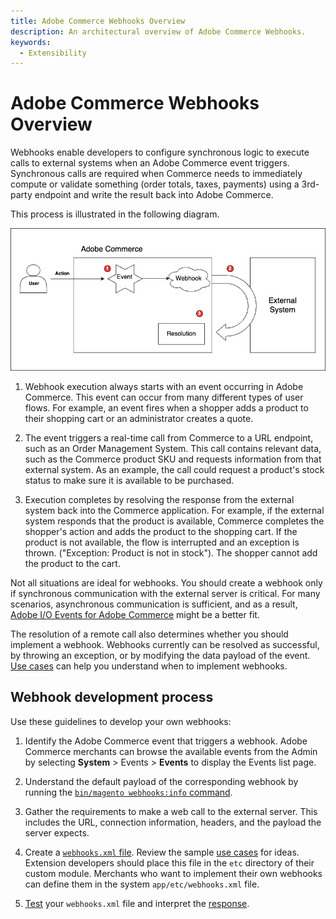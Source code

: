 ```yaml
---
title: Adobe Commerce Webhooks Overview
description: An architectural overview of Adobe Commerce Webhooks.
keywords:
  - Extensibility
---
```


# Adobe Commerce Webhooks Overview

Webhooks enable developers to configure synchronous logic to execute calls to external systems when an Adobe Commerce event triggers. Synchronous calls are required when Commerce needs to immediately compute or validate something (order totals, taxes, payments) using a 3rd-party endpoint and write the result back into Adobe Commerce.

This process is illustrated in the following diagram.

![Webhooks architecture](../_images/webhooks.png)

1. Webhook execution always starts with an event occurring in Adobe Commerce. This event can occur from many different types of user flows. For example, an event fires when a shopper adds a product to their shopping cart or an administrator creates a quote.

1. The event triggers a real-time call from Commerce to a URL endpoint, such as an Order Management System. This call contains relevant data, such as the Commerce product SKU and requests information from that external system. As an example, the call could request a product's stock status to make sure it is available to be purchased.

1. Execution completes by resolving the response from the external system back into the Commerce application. For example, if the external system responds that the product is available, Commerce completes the shopper's action and adds the product to the shopping cart. If the product is not available, the flow is interrupted and an exception is thrown. ("Exception: Product is not in stock"). The shopper cannot add the product to the cart.

Not all situations are ideal for webhooks. You should create a webhook only if synchronous communication with the external server is critical. For many scenarios, asynchronous communication is sufficient, and as a result, [Adobe I/O Events for Adobe Commerce](../events/index.md) might be a better fit.

The resolution of a remote call also determines whether you should implement a webhook. Webhooks currently can be resolved as successful, by throwing an exception, or by modifying the data payload of the event. [Use cases](use-cases.md) can help you understand when to implement webhooks.

## Webhook development process

Use these guidelines to develop your own webhooks:

1. Identify the Adobe Commerce event that triggers a webhook. Adobe Commerce merchants can browse the available events from the Admin by selecting **System** > Events > **Events** to display the Events list page.

1. Understand the default payload of the corresponding webhook by running the [`bin/magento webhooks:info` command](commands.md#display-the-payload-of-a-webhook).

1. Gather the requirements to make a web call to the external server. This includes the URL, connection information, headers, and the payload the server expects.

1. Create a [`webhooks.xml` file](hooks.md). Review the sample [use cases](use-cases.md) for ideas. Extension developers should place this file in the `etc` directory of their custom module. Merchants who want to implement their own webhooks can define them in the system `app/etc/webhooks.xml` file.

1. [Test](testing.md) your `webhooks.xml` file and interpret the [response](responses.md).
